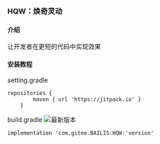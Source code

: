 ### HQW：焕奇灵动

#### 介绍
让开发者在更短的代码中实现效果

#### 安装教程

setting.gradle
```
repositories {
        maven { url 'https://jitpack.io' }
    }
```
build.gradle
![最新版本](https://jitpack.io/v/com.gitee.BAILIS/HQW.svg "version")
```
implementation 'com.gitee.BAILIS:HQW:'version'
```


